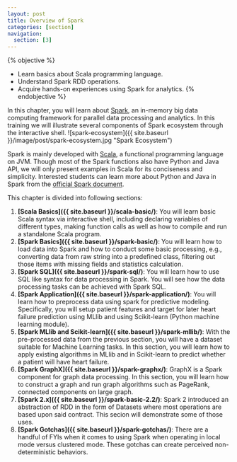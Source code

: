 ```yaml
---
layout: post
title: Overview of Spark
categories: [section]
navigation:
  section: [3]
---
```


{% objective %}
- Learn basics about Scala programming language.
- Understand Spark RDD operations.
- Acquire hands-on experiences using Spark for analytics.
{% endobjective %}

In this chapter, you will learn about [Spark](http://spark.apache.org), an in-memory big data computing framework for parallel data processing and analytics. In this training we will illustrate several components of Spark ecosystem  through the interactive shell.
![spark-ecosystem]({{ site.baseurl }}/image/post/spark-ecosystem.jpg "Spark Ecosystem")

Spark is mainly developed with [Scala](http://www.scala-lang.org/), a functional programming language on JVM. Though most of the Spark functions also have Python and Java API, we will only present examples in Scala for its conciseness and simplicity. Interested students can learn more about Python and Java in Spark from the [official Spark document](https://spark.apache.org/docs/latest/programming-guide.html).

This chapter is divided into following sections:

1. **[Scala Basics]({{ site.baseurl }}/scala-basic/)**: You will learn basic Scala syntax via interactive shell, including declaring variables of different types, making function calls as well as how to compile and run a standalone Scala program.
2. **[Spark Basics]({{ site.baseurl }}/spark-basic/)**: You will learn how to load data into Spark and how to conduct some basic processing, e.g., converting data from raw string into a predefined class, filtering out those items with missing fields and statistics calculation. 
3. **[Spark SQL]({{ site.baseurl }}/spark-sql/)**: You will learn how to use SQL like syntax for data processing in Spark. You will see how the data processing tasks can be achieved with Spark SQL.
4. **[Spark Application]({{ site.baseurl }}/spark-application/)**: You will learn how to preprocess data using spark for predictive modeling. Specifically, you will setup patient features and target for later heart failure prediction using MLlib and using Scikit-learn (Python machine learning module).
5. **[Spark MLlib and Scikit-learn]({{ site.baseurl }}/spark-mllib/)**: With the pre-processed data from the previous section, you will have a dataset suitable for Machine Learning tasks. In this section, you will learn how to apply existing algorithms in MLlib and in Scikit-learn to predict whether a patient will have heart failure. 
4. **[Spark GraphX]({{ site.baseurl }}/spark-graphx/)**: GraphX is a Spark component for graph data processing. In this section, you will learn how to construct a graph and run graph algorithms such as PageRank, connected components on large graph.
5. **[Spark 2.x]({{ site.baseurl }}/spark-basic-2.2/)**: Spark 2 introduced an abstraction of RDD in the form of Datasets where most operations are based upon said contract.  This secion will demonstrate some of those uses.
6. **[Spark Gotchas]({{ site.baseurl }}/spark-gotchas/)**: There are a handful of FYIs when it comes to using Spark when operating in local mode versus clustered mode.  These gotchas can create perceived non-deterministic behaviors.


